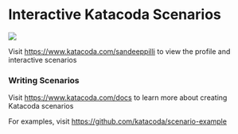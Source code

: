 # Interactive Katacoda Scenarios

[![](http://shields.katacoda.com/katacoda/sandeeppilli/count.svg)](https://www.katacoda.com/sandeeppilli "Get your profile on Katacoda.com")

Visit https://www.katacoda.com/sandeeppilli to view the profile and interactive scenarios

### Writing Scenarios
Visit https://www.katacoda.com/docs to learn more about creating Katacoda scenarios

For examples, visit https://github.com/katacoda/scenario-example

